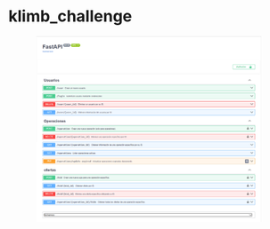 # klimb_challenge

<div align="center">
    <a href="./">
        <img src="./docs/API.png" width="80%"/>
    </a>
</div>
